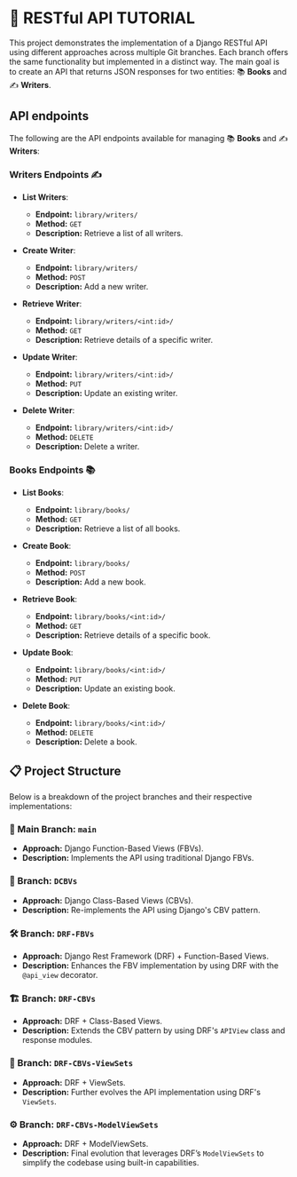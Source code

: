 # 🚀 RESTful API TUTORIAL

This project demonstrates the implementation of a Django RESTful API using different approaches across multiple Git branches. Each branch offers the same functionality but implemented in a distinct way. The main goal is to create an API that returns JSON responses for two entities: 📚 **Books** and ✍️ **Writers**.

## API endpoints

The following are the API endpoints available for managing 📚 **Books** and ✍️ **Writers**:

### Writers Endpoints ✍️

- **List Writers**: 
  - **Endpoint:** `library/writers/`
  - **Method:** `GET`
  - **Description:** Retrieve a list of all writers.

- **Create Writer**: 
  - **Endpoint:** `library/writers/`
  - **Method:** `POST`
  - **Description:** Add a new writer.

- **Retrieve Writer**: 
  - **Endpoint:** `library/writers/<int:id>/`
  - **Method:** `GET`
  - **Description:** Retrieve details of a specific writer.

- **Update Writer**: 
  - **Endpoint:** `library/writers/<int:id>/`
  - **Method:** `PUT`
  - **Description:** Update an existing writer.

- **Delete Writer**: 
  - **Endpoint:** `library/writers/<int:id>/`
  - **Method:** `DELETE`
  - **Description:** Delete a writer.

### Books Endpoints 📚

- **List Books**: 
  - **Endpoint:** `library/books/`
  - **Method:** `GET`
  - **Description:** Retrieve a list of all books.

- **Create Book**: 
  - **Endpoint:** `library/books/`
  - **Method:** `POST`
  - **Description:** Add a new book.

- **Retrieve Book**: 
  - **Endpoint:** `library/books/<int:id>/`
  - **Method:** `GET`
  - **Description:** Retrieve details of a specific book.

- **Update Book**: 
  - **Endpoint:** `library/books/<int:id>/`
  - **Method:** `PUT`
  - **Description:** Update an existing book.

- **Delete Book**: 
  - **Endpoint:** `library/books/<int:id>/`
  - **Method:** `DELETE`
  - **Description:** Delete a book.


## 📋 Project Structure

Below is a breakdown of the project branches and their respective implementations:

### 🌿 Main Branch: `main`

- **Approach:** Django Function-Based Views (FBVs).
- **Description:** Implements the API using traditional Django FBVs.

### 🌱 Branch: `DCBVs`

- **Approach:** Django Class-Based Views (CBVs).
- **Description:** Re-implements the API using Django's CBV pattern.

### 🛠️ Branch: `DRF-FBVs`

- **Approach:** Django Rest Framework (DRF) + Function-Based Views.
- **Description:** Enhances the FBV implementation by using DRF with the `@api_view` decorator.

### 🏗️ Branch: `DRF-CBVs`

- **Approach:** DRF + Class-Based Views.
- **Description:** Extends the CBV pattern by using DRF's `APIView` class and response modules.

### 🧰 Branch: `DRF-CBVs-ViewSets`

- **Approach:** DRF + ViewSets.
- **Description:** Further evolves the API implementation using DRF's `ViewSets`.

### ⚙️ Branch: `DRF-CBVs-ModelViewSets`

- **Approach:** DRF + ModelViewSets.
- **Description:** Final evolution that leverages DRF’s `ModelViewSets` to simplify the codebase using built-in capabilities.
